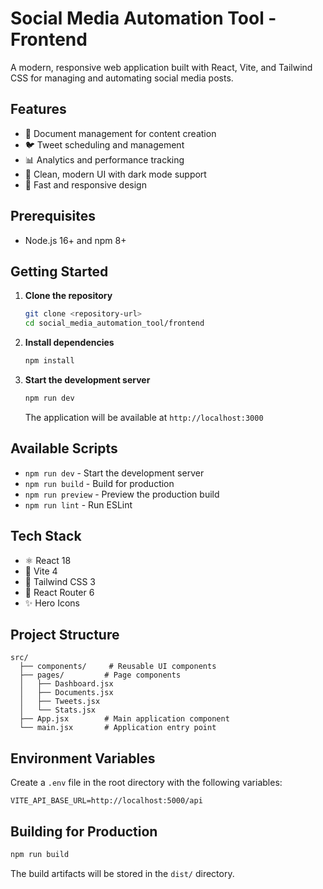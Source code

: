 # Social Media Automation Tool - Frontend

A modern, responsive web application built with React, Vite, and Tailwind CSS for managing and automating social media posts.

## Features

- 📝 Document management for content creation
- 🐦 Tweet scheduling and management
- 📊 Analytics and performance tracking
- 🎨 Clean, modern UI with dark mode support
- 🚀 Fast and responsive design

## Prerequisites

- Node.js 16+ and npm 8+

## Getting Started

1. **Clone the repository**
   ```bash
   git clone <repository-url>
   cd social_media_automation_tool/frontend
   ```

2. **Install dependencies**
   ```bash
   npm install
   ```

3. **Start the development server**
   ```bash
   npm run dev
   ```
   The application will be available at `http://localhost:3000`

## Available Scripts

- `npm run dev` - Start the development server
- `npm run build` - Build for production
- `npm run preview` - Preview the production build
- `npm run lint` - Run ESLint

## Tech Stack

- ⚛️ React 18
- 🚀 Vite 4
- 🎨 Tailwind CSS 3
- 🔄 React Router 6
- ✨ Hero Icons

## Project Structure

```
src/
  ├── components/     # Reusable UI components
  ├── pages/         # Page components
  │   ├── Dashboard.jsx
  │   ├── Documents.jsx
  │   ├── Tweets.jsx
  │   └── Stats.jsx
  ├── App.jsx        # Main application component
  └── main.jsx       # Application entry point
```

## Environment Variables

Create a `.env` file in the root directory with the following variables:

```env
VITE_API_BASE_URL=http://localhost:5000/api
```

## Building for Production

```bash
npm run build
```

The build artifacts will be stored in the `dist/` directory.

